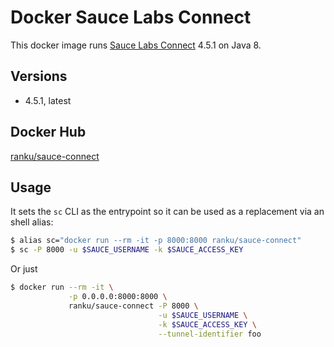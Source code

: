 # Docker Sauce Labs Connect

This docker image runs [Sauce Labs Connect](https://wiki.saucelabs.com/display/DOCS/Sauce+Connect+Proxy) 4.5.1 on Java 8.


## Versions

* 4.5.1, latest

## Docker Hub

[ranku/sauce-connect](https://hub.docker.com/r/ranku/docker-sauce-connect/)

## Usage

It sets the `sc` CLI as the entrypoint so it can be used as a replacement via
an shell alias:

```sh
$ alias sc="docker run --rm -it -p 8000:8000 ranku/sauce-connect"
$ sc -P 8000 -u $SAUCE_USERNAME -k $SAUCE_ACCESS_KEY
```

Or just

```sh
$ docker run --rm -it \
             -p 0.0.0.0:8000:8000 \
             ranku/sauce-connect -P 8000 \
                                 -u $SAUCE_USERNAME \
                                 -k $SAUCE_ACCESS_KEY \
                                 --tunnel-identifier foo
```
